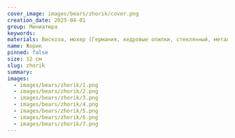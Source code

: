 ```yaml
---
cover_image: images/bears/zhorik/cover.png
creation_date: 2025-04-01
group: Миниатюра
keywords: 
materials: Вискоза, мохер (Германия, кедровые опилки, стеклянный, металлический гранулят, глазки стеклянные
name: Жорик
pinned: false
size: 12 см
slug: zhorik
summary: 
images:
  - images/bears/zhorik/1.png
  - images/bears/zhorik/2.png
  - images/bears/zhorik/3.png
  - images/bears/zhorik/4.png
  - images/bears/zhorik/5.png
  - images/bears/zhorik/6.png
  - images/bears/zhorik/7.png
---
```

